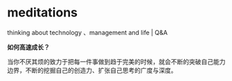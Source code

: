 # meditations
thinking about technology 、management and life | Q&amp;A

**如何高速成长？**   

当你不厌其烦的致力于把每一件事做到趋于完美的时候，就会不断的突破自己能力边界，不断的挖掘自己的创造力、扩张自己思考的广度与深度。

